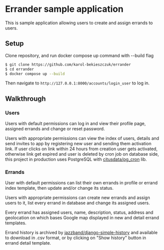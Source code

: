 # Errander sample application

This is sample application allowing users to create and assign errands to users.

## Setup

Clone repository, and run docker compose up command with --build flag

```sh
$ git clone https://github.com/karol-bekieszczuk/errander
$ cd errander
$ docker compose up --build
```

Then navigate to `http://127.0.0.1:8000/accounts/login_user` to log in.

## Walkthrough

### Users
Users with default permissions can log in and view their profile page, assigned errands and change or reset password.

Users with appropriate permissions can view the index of users, details and send invites to app by registering new user and sending them activation link. If user clicks on link within 24 hours from creation user gets activated, otherwise link get expired and user is deleted by cron job on database side, this project in production uses PostgreSQL with [citusdata/pg_cron](https://github.com/citusdata/pg_cron) lib.


### Errands
User with default permissions can list their own errands in profile or errand index template, then update and/or change its status.

Users with appropriate permissions can create new errands and assign users to it, list every errand in database and change its assigned users.

Every errand has assigned users, name, description, status, address and geolocation on which bases Google map displayed in new and detail errand templates.

Errand history is archived by [jazzband/django-simple-history](https://github.com/jazzband/django-simple-history) and available to download in .csv format, or by clicking on "Show history" button in errand detail template.
